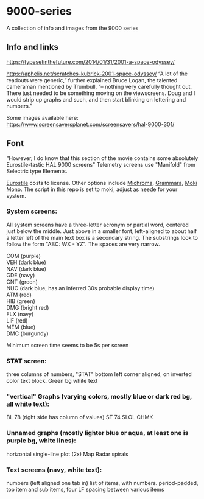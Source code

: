 # 9000-series
A collection of info and images from the 9000 series

## Info and links
https://typesetinthefuture.com/2014/01/31/2001-a-space-odyssey/

https://aphelis.net/scratches-kubrick-2001-space-odyssey/
“A lot of the readouts were generic,” further explained Bruce Logan, the talented cameraman mentioned by Trumbull, “– nothing very carefully thought out. There just needed to be something moving on the viewscreens. Doug and I would strip up graphs and such, and then start blinking on lettering and numbers.” 

Some images available here:
https://www.screensaversplanet.com/screensavers/hal-9000-301/

## Font
"However, I do know that this section of the movie contains some absolutely Eurostile-tastic HAL 9000 screens"
Telemetry screens use "Manifold" from Selectric type Elements.

[Eurostile](https://www.myfonts.com/fonts/linotype/eurostile/bold-extended-2-63893/) costs to license.  Other options include [Michroma](https://fonts.google.com/specimen/Michroma), [Grammara](https://fonts2u.com/grammara-normal.font), [Moki Mono](https://www.myfonts.com/fonts/facetype/moki/mono/).  The script in this repo is set to moki, adjust as neede for your system.

### System screens:
All system screens have a three-letter acronym or partial word, centered just below the middle.  Just above in a smaller font, left-aligned to about half a letter left of the main text box is a secondary string.  The substrings look to follow the form "ABC: WX - YZ".  The spaces are very narrow.

COM (purple)  
VEH (dark blue)  
NAV (dark blue)  
GDE (navy)  
CNT (green)  
NUC (dark blue, has an inferred 30s probable display time)  
ATM (red)  
HIB (green)  
DMG (bright red)  
FLX (navy)  
LIF (red)  
MEM (blue)  
DMC (burgundy)  


Minimum screen time seems to be 5s per screen

### STAT screen: 
three columns of numbers,
"STAT" bottom left corner aligned, on inverted color text block. Green bg white text


### "vertical" Graphs (varying colors, mostly blue or dark red bg, all white text):
BL 78 (right side has column of values)
ST 74
SLOL
CHMK


### Unnamed graphs (mostly lighter blue or aqua, at least one is purple bg, white lines):
horizontal single-line plot (2x)
Map
Radar
spirals


### Text screens (navy, white text):
numbers (left aligned one tab in)
list of items, with numbers.  period-padded, top item and sub items, four LF spacing between various items
